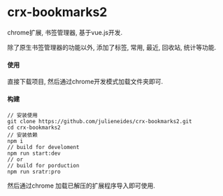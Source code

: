 crx-bookmarks2
===============

chrome扩展, 书签管理器, 基于vue.js开发.

除了原生书签管理器的功能以外, 添加了标签, 常用, 最近, 回收站, 统计等功能.

#### 使用
直接下载项目, 然后通过chrome开发模式加载文件夹即可.

#### 构建
```shell
// 安装使用
git clone https://github.com/julieneides/crx-bookmarks2.git
cd crx-bookmarks2
// 安装依赖
npm i
// build for develoment
npm run start:dev
// or
// build for porduction
npm run sratr:pro
```

然后通过chrome 加载已解压的扩展程序导入即可使用.



